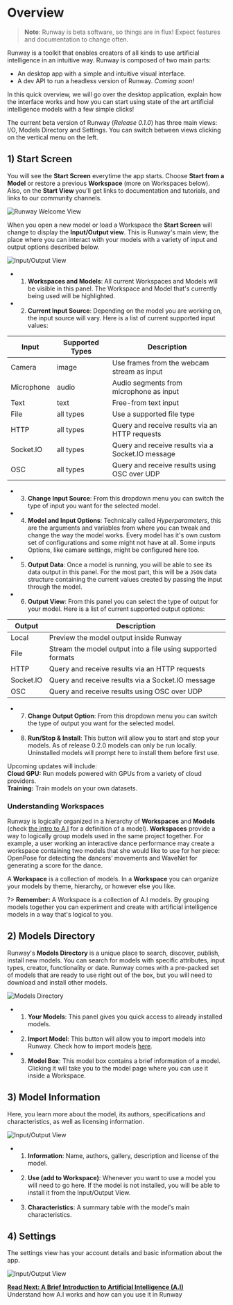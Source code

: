 # Overview

> __Note__: Runway is beta software, so things are in flux! Expect features and documentation to change often.

Runway is a toolkit that enables creators of all kinds to use artificial intelligence in an intuitive way. Runway is composed of two main parts: 
- An desktop app with a simple and intuitive visual interface.
- A dev API to run a headless version of Runway. *Coming soon!*

In this quick overview, we will go over the desktop application, explain how the interface works and how you can start using state of the art artificial intelligence models with a few simple clicks!

The current beta version of Runway (*Release 0.1.0*) has three main views: I/O, Models Directory and Settings. You can switch between views clicking on the vertical menu on the left.

## 1) Start Screen

You will see the **Start Screen** everytime the app starts. Choose **Start from a Model** or restore a previous **Workspace** (more on Workspaces below). Also, on the **Start View** you'll get links to documentation and tutorials, and links to our community channels.

![Runway Welcome View](https://runway.nyc3.digitaloceanspaces.com/documentation/0.2.0/splash.jpg)

When you open a new model or load a Workspace the **Start Screen** will change to display the **Input/Output view**. This is Runway's main view; the place where you can interact with your models with a variety of input and output options described below.

![Input/Output View](https://runway.nyc3.digitaloceanspaces.com/documentation/0.2.0/io_annotated.jpg)

- 1) **Workspaces and Models**: All current Workspaces and Models will be visible in this panel. The Workspace and Model that's currently being used will be highlighted.
- 2) **Current Input Source**: Depending on the model you are working on, the input source will vary. Here is a list of current supported input values:

| Input      | Supported Types | Description                                       |
|------------|-----------------|---------------------------------------------------|
| Camera     | image           | Use frames from the webcam stream as input        |
| Microphone | audio           | Audio segments from microphone as input           |
| Text       | text            | Free-from text input                              |
| File       | all types       | Use a supported file type                         |
| HTTP       | all types       | Query and receive results via an HTTP requests    |
| Socket.IO  | all types       | Query and receive results via a Socket.IO message |
| OSC        | all types       | Query and receive results using OSC over UDP      |

- 3) **Change Input Source**: From this dropdown menu you can switch the type of input you want for the selected model. 
- 4) **Model and Input Options**: Technically called *Hyperparameters*, this are the arguments and variables from where you can tweak and change the way the model works. Every model has it's own custom set of configurations and some might not have at all. Some inputs Options, like camare settings, might be configured here too. 
- 5) **Output Data**: Once a model is running, you will be able to see its data output in this panel. For the most part, this will be a `JSON` data structure containing the current values created by passing the input through the model.
- 6) **Output View**: From this panel you can select the type of output for your model. Here is a list of current supported output options:

| Output     | Description                                       
|------------|---------------------------------------------------------------------|
| Local      | Preview the model output inside Runway                              |
| File       | Stream the model output into a file using supported formats         |
| HTTP       | Query and receive results via an HTTP requests                      |
| Socket.IO  | Query and receive results via a Socket.IO message                   |
| OSC        | Query and receive results using OSC over UDP                        |

- 7) **Change Output Option**: From this dropdown menu you can switch the type of output you want for the selected model. 
- 8) **Run/Stop & Install**: This button will allow you to start and stop your models. As of release 0.2.0 models can only be run locally. Uninstalled models will prompt here to install them before first use. 

<p class='note'>
  Upcoming updates will include: <br>
  <b>Cloud GPU:</b> Run models powered with GPUs from a variety of cloud providers. <br>
  <b>Training:</b> Train models on your own datasets. 
</p>

### Understanding Workspaces

Runway is logically organized in a hierarchy of **Workspaces** and **Models** (check [the intro to A.I](intro-to-ai.md) for a definition of a model). **Workspaces** provide a way to logically group models used in the same project together. For example, a user working an interactive dance performance may create a workspace containing two models that she would like to use for her piece: OpenPose for detecting the dancers’ movements and WaveNet for generating a score for the dance.

A **Workspace** is a collection of models. In a **Workspace** you can organize your models by theme, hierarchy, or however else you like.

?> **Remember:** A Workspace is a collection of A.I models. By grouping models together you can experiment and create with artificial intelligence models in a way that's logical to you.

## 2) Models Directory

Runway's **Models Directory** is a unique place to search, discover, publish, install new models. You can search for models with specific attributes, input types, creator, functionality or date. Runway comes with a pre-packed set of models that are ready to use right out of the box, but you will need to download and install other models.

![Models Directory](https://runway.nyc3.digitaloceanspaces.com/documentation/0.2.0/models_directory_annotated.jpg)

- 1) **Your Models**: This panel gives you quick access to already installed models.
- 2) **Import Model**: This button will allow you to import models into Runway. Check how to import models [here](importing.md).
- 3) **Model Box**: This model box contains a brief information of a model. Clicking it will take you to the model page where you can use it inside a Workspace.

## 3) Model Information

Here, you learn more about the model, its authors, specifications and characteristics, as well as licensing information.

![Input/Output View](https://runway.nyc3.digitaloceanspaces.com/documentation/0.2.0/models_info_annotated.jpg)

- 1) **Information**: Name, authors, gallery, description and license of the model.
- 2) **Use (add to Workspace)**: Whenever you want to use a model you will need to go here. If the model is not installed, you will be able to install it from the Input/Output View.
- 3) **Characteristics**: A summary table with the model's main characteristics.

## 4) Settings

The settings view has your account details and basic information about the app.

![Input/Output View](https://runway.nyc3.cdn.digitaloceanspaces.com/documentation/settings_view.png)

<p class='next'>
  <b><a href="/#/intro-to-ai">
   Read Next: A Brief Introduction to Artificial Intelligence (A.I)
  </b></a> 
  <br/> 
  Understand how A.I works and how can you use it in Runway
</p>
